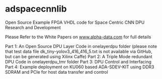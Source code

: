 # adspacecnnlib
Open Source Example FPGA VHDL code for Space Centric CNN DPU Research and Development 

Please Refer to the White Papers on www.alpha-data.com for full details

Part 1: An Open Source DPU Layer
Code in onelayerdpu folder
(please note that test data file dk_tiny-yolov3_416_416_5.txt is not available via GitHub, but can be generated using Xilinx Caffe)
Part 2: A Triple Mode redundant DPU
Code in onelayerdpu_tmr folder
Part 3: DPU Control and Interfacing
Part 4: Example deployment on KU060 based ADA-SDEV-KIT using DDR3 SDRAM and PCIe for host data transfer and control 
